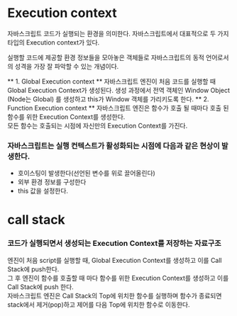 # Execution context
   
   
자바스크립트 코드가 실행되는 환경을 의미한다.
자바스크립트에서 대표적으로 두 가지 타입의 Execution context가 있다.

실행할 코드에 제공할 환경 정보들을 모아놓은 객체들로 자바스크립트의 동적 언어로서의 성격을 가장 잘 파악할 수 있는 개념이다.
   
**   1. Global Execution context   **
      자바스크립트 엔진이 처음 코드를 실행할 때 Global Execution Context가 생성된다. 생성 과정에서 전역 객체인 Window Object (Node는 Global) 를 생성하고 this가 Window 객체를 가리키도록 한다.
**   2. Function Execution context   **
      자바스크립트 엔진은 함수가 호출 될 때마다 호출 된 함수를 위한 Execution Context를 생성한다.    
      모든 함수는 호출되는 시점에 자신만의 Execution Context를 가진다.
      
      
### 자바스크립트는 실행 컨텍스트가 활성화되는 시점에 다음과 같은 현상이 발생한다.
  - 호이스팅이 발생한다(선언된 변수를 위로 끌어올린다)
  - 외부 환경 정보를 구성한다
  - this 값을 설정한다.


# call stack
### 코드가 실행되면서 생성되는 Execution Context를 저장하는 자료구조
   
   엔진이 처음 script를 실행할 때, Global Execution Context를 생성하고 이를 Call Stack에 push한다.  
   그 후 엔진이 함수를 호출할 때 마다 함수를 위한 Execution Context를 생성하고 이를 Call Stack에 push 한다.   
   자바스크립트 엔진은 Call Stack의 Top에 위치한 함수를 실행하며 함수가 종료되면 stack에서 제거(pop)하고 제어를 다음 Top에 위치한 함수로 이동한다.   
